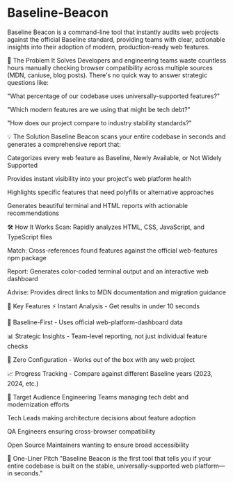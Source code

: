 # Baseline-Beacon
Baseline Beacon is a command-line tool that instantly audits web projects against the official Baseline standard, providing teams with clear, actionable insights into their adoption of modern, production-ready web features.

🎯 The Problem It Solves
Developers and engineering teams waste countless hours manually checking browser compatibility across multiple sources (MDN, caniuse, blog posts). There's no quick way to answer strategic questions like:

"What percentage of our codebase uses universally-supported features?"

"Which modern features are we using that might be tech debt?"

"How does our project compare to industry stability standards?"

💡 The Solution
Baseline Beacon scans your entire codebase in seconds and generates a comprehensive report that:

Categorizes every web feature as Baseline, Newly Available, or Not Widely Supported

Provides instant visibility into your project's web platform health

Highlights specific features that need polyfills or alternative approaches

Generates beautiful terminal and HTML reports with actionable recommendations

🛠️ How It Works
Scan: Rapidly analyzes HTML, CSS, JavaScript, and TypeScript files

Match: Cross-references found features against the official web-features npm package

Report: Generates color-coded terminal output and an interactive web dashboard

Advise: Provides direct links to MDN documentation and migration guidance

🌟 Key Features
⚡ Instant Analysis - Get results in under 10 seconds

🎯 Baseline-First - Uses official web-platform-dashboard data

📊 Strategic Insights - Team-level reporting, not just individual feature checks

🔧 Zero Configuration - Works out of the box with any web project

📈 Progress Tracking - Compare against different Baseline years (2023, 2024, etc.)

🎯 Target Audience
Engineering Teams managing tech debt and modernization efforts

Tech Leads making architecture decisions about feature adoption

QA Engineers ensuring cross-browser compatibility

Open Source Maintainers wanting to ensure broad accessibility

🚀 One-Liner Pitch
"Baseline Beacon is the first tool that tells you if your entire codebase is built on the stable, universally-supported web platform—in seconds."
